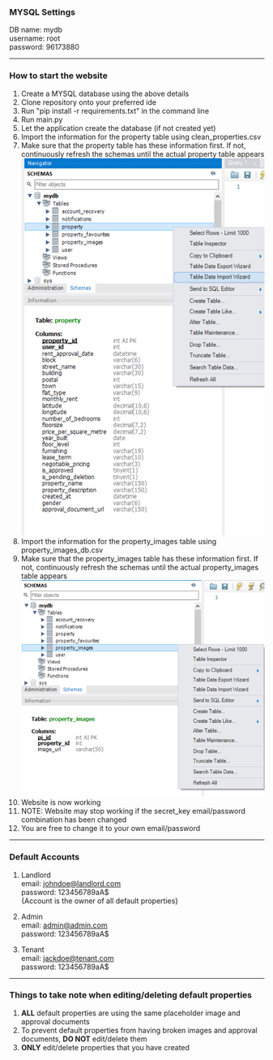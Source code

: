 ### MYSQL Settings
DB name: mydb <br>
username: root <br>
password: 96173880

<hr/>

### How to start the website
1. Create a MYSQL database using the above details
2. Clone repository onto your preferred ide
3. Run "pip install -r requirements.txt" in the command line
4. Run main.py
5. Let the application create the database (if not created yet)
6. Import the information for the property table using clean_properties.csv
7. Make sure that the property table has these information first. If not, continuously refresh the schemas until the actual property table appears <br/>
![property_table_columns_image](property_table_columns.png)
8. Import the information for the property_images table using property_images_db.csv 
9. Make sure that the property_images table has these information first. If not, continuously refresh the schemas until the actual property_images table appears <br/>
![property_images_columns_image](property_images_columns.png)
10. Website is now working
11. NOTE: Website may stop working if the secret_key email/password combination has been changed
12. You are free to change it to your own email/password

<hr/>

### Default Accounts
1. Landlord <br>
email: johndoe@landlord.com <br>
password: 123456789aA$ <br>
{Account is the owner of all default properties}

2. Admin <br>
email: admin@admin.com <br>
password: 123456789aA$ 

3. Tenant <br>
email: jackdoe@tenant.com<br>
password: 123456789aA$

<hr/>

### Things to take note when editing/deleting default properties
1. **ALL** default properties are using the same placeholder image and approval documents
2. To prevent default properties from having broken images and approval documents, **DO NOT** edit/delete them
3. **ONLY** edit/delete properties that you have created



